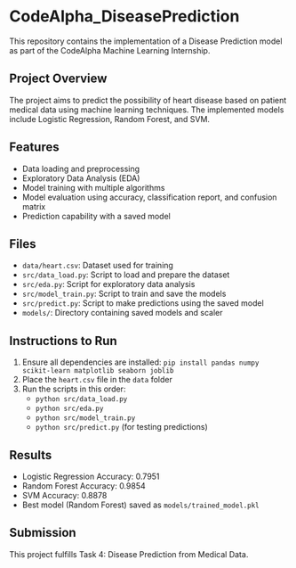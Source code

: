 # CodeAlpha_DiseasePrediction

This repository contains the implementation of a Disease Prediction model as part of the CodeAlpha Machine Learning Internship.

## Project Overview
The project aims to predict the possibility of heart disease based on patient medical data using machine learning techniques. The implemented models include Logistic Regression, Random Forest, and SVM.

## Features
- Data loading and preprocessing
- Exploratory Data Analysis (EDA)
- Model training with multiple algorithms
- Model evaluation using accuracy, classification report, and confusion matrix
- Prediction capability with a saved model

## Files
- `data/heart.csv`: Dataset used for training
- `src/data_load.py`: Script to load and prepare the dataset
- `src/eda.py`: Script for exploratory data analysis
- `src/model_train.py`: Script to train and save the models
- `src/predict.py`: Script to make predictions using the saved model
- `models/`: Directory containing saved models and scaler

## Instructions to Run
1. Ensure all dependencies are installed: `pip install pandas numpy scikit-learn matplotlib seaborn joblib`
2. Place the `heart.csv` file in the `data` folder
3. Run the scripts in this order:
   - `python src/data_load.py`
   - `python src/eda.py`
   - `python src/model_train.py`
   - `python src/predict.py` (for testing predictions)

## Results
- Logistic Regression Accuracy: 0.7951
- Random Forest Accuracy: 0.9854
- SVM Accuracy: 0.8878
- Best model (Random Forest) saved as `models/trained_model.pkl`

## Submission
This project fulfills Task 4: Disease Prediction from Medical Data.

